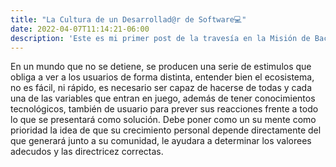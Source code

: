 ```yaml
---
title: "La Cultura de un Desarrollad@r de Software💻"
date: 2022-04-07T11:14:21-06:00
description: 'Este es mi primer post de la travesía en la Misión de Backend con Node JS de Launch X.'
---
```

En un mundo que no se detiene, se producen una serie de estimulos que obliga a ver a los usuarios de forma distinta, entender bien el ecosistema, no es fácil, ni rápido, es necesario ser capaz de hacerse de todas y cada una de las variables que entran en juego, además de tener conocimientos tecnológicos, también de usuario para prever sus reacciones frente a todo lo que se presentará como solución. Debe poner como un su mente como prioridad la idea de que su crecimiento personal depende directamente del que generará junto a su comunidad, le ayudara a determinar los valorees adecudos y las directricez correctas.
